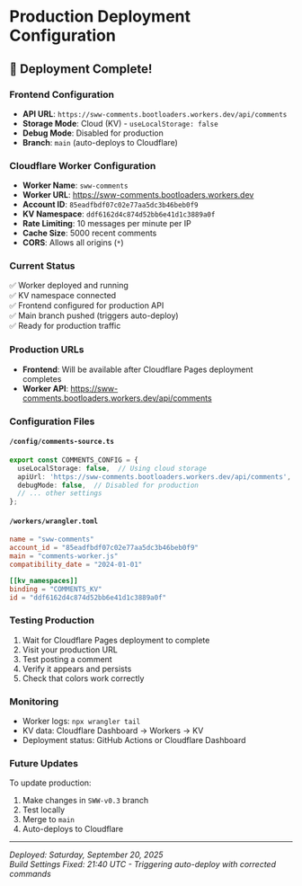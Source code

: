 # Production Deployment Configuration

## 🚀 Deployment Complete!

### Frontend Configuration
- **API URL**: `https://sww-comments.bootloaders.workers.dev/api/comments`
- **Storage Mode**: Cloud (KV) - `useLocalStorage: false`
- **Debug Mode**: Disabled for production
- **Branch**: `main` (auto-deploys to Cloudflare)

### Cloudflare Worker Configuration
- **Worker Name**: `sww-comments`
- **Worker URL**: https://sww-comments.bootloaders.workers.dev
- **Account ID**: `85eadfbdf07c02e77aa5dc3b46beb0f9`
- **KV Namespace**: `ddf6162d4c874d52bb6e41d1c3889a0f`
- **Rate Limiting**: 10 messages per minute per IP
- **Cache Size**: 5000 recent comments
- **CORS**: Allows all origins (`*`)

### Current Status
✅ Worker deployed and running  
✅ KV namespace connected  
✅ Frontend configured for production API  
✅ Main branch pushed (triggers auto-deploy)  
✅ Ready for production traffic  

### Production URLs
- **Frontend**: Will be available after Cloudflare Pages deployment completes
- **Worker API**: https://sww-comments.bootloaders.workers.dev/api/comments

### Configuration Files

#### `/config/comments-source.ts`
```typescript
export const COMMENTS_CONFIG = {
  useLocalStorage: false,  // Using cloud storage
  apiUrl: 'https://sww-comments.bootloaders.workers.dev/api/comments',
  debugMode: false,  // Disabled for production
  // ... other settings
};
```

#### `/workers/wrangler.toml`
```toml
name = "sww-comments"
account_id = "85eadfbdf07c02e77aa5dc3b46beb0f9"
main = "comments-worker.js"
compatibility_date = "2024-01-01"

[[kv_namespaces]]
binding = "COMMENTS_KV"
id = "ddf6162d4c874d52bb6e41d1c3889a0f"
```

### Testing Production
1. Wait for Cloudflare Pages deployment to complete
2. Visit your production URL
3. Test posting a comment
4. Verify it appears and persists
5. Check that colors work correctly

### Monitoring
- Worker logs: `npx wrangler tail`
- KV data: Cloudflare Dashboard → Workers → KV
- Deployment status: GitHub Actions or Cloudflare Dashboard

### Future Updates
To update production:
1. Make changes in `SWW-v0.3` branch
2. Test locally
3. Merge to `main`
4. Auto-deploys to Cloudflare

---
*Deployed: Saturday, September 20, 2025*  
*Build Settings Fixed: 21:40 UTC - Triggering auto-deploy with corrected commands*
